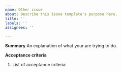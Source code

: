 ```yaml
---
name: Other issue
about: Describe this issue template's purpose here.
title: ''
labels: ''
assignees: ''

---
```


**Summary**
An explanation of what your are trying to do.

**Acceptance criteria**
1. List of acceptance criteria
